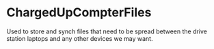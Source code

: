 # ChargedUpCompterFiles
Used to store and synch files that need to be spread between the drive station laptops and any other devices we may want.
